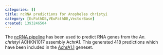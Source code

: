```yaml
---
categories: []
title: ncRNA predictions for Anopheles christyi
category: [EuPathDB,VEuPathDB,VectorBase]
created: 1393246504
---
```

The <a href="/info/genome/genebuild/ncrna.html">ncRNA pipeline</a> has been used to predict RNA genes from the <em>An. christyi</em> ACHKN1017 assembly AchrA1. This generated 418 predictions which have been included in the <a href="/organisms/anopheles-christyi/achkn1017/AchrA1.1">AchrA1.1</a> geneset.
